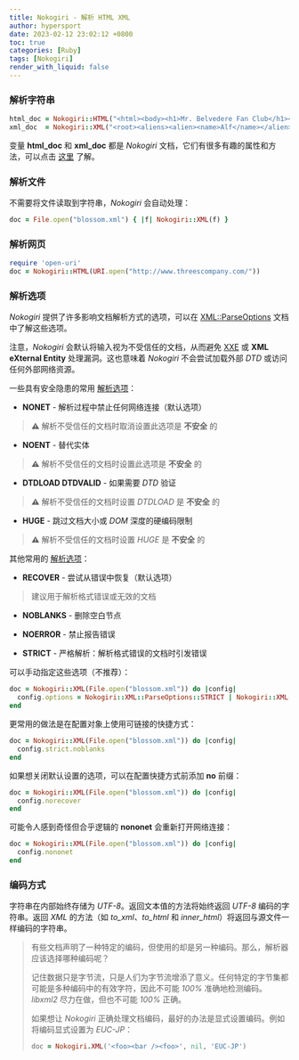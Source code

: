 ```yaml
---
title: Nokogiri - 解析 HTML XML
author: hypersport
date: 2023-02-12 23:02:12 +0800
toc: true
categories: [Ruby]
tags: [Nokogiri]
render_with_liquid: false
---
```


### 解析字符串

```ruby
html_doc = Nokogiri::HTML("<html><body><h1>Mr. Belvedere Fan Club</h1></body></html>")
xml_doc  = Nokogiri::XML("<root><aliens><alien><name>Alf</name></alien></aliens></root>")
```

变量 **html_doc** 和 **xml_doc** 都是 *Nokogiri* 文档，它们有很多有趣的属性和方法，可以点击 [这里](https://nokogiri.org/rdoc/Nokogiri/XML/Document) 了解。

### 解析文件

不需要将文件读取到字符串，*Nokogiri* 会自动处理：

```ruby
doc = File.open("blossom.xml") { |f| Nokogiri::XML(f) }
```

### 解析网页

```ruby
require 'open-uri'
doc = Nokogiri::HTML(URI.open("http://www.threescompany.com/"))
```

### 解析选项

*Nokogiri* 提供了许多影响文档解析方式的选项，可以在 [XML::ParseOptions](https://nokogiri.org/rdoc/Nokogiri/XML/ParseOptions) 文档中了解这些选项。

注意，*Nokogiri* 会默认将输入视为不受信任的文档，从而避免 [XXE](https://www.owasp.org/index.php/XML_External_Entity_(XXE)_Processing) 或 **XML eXternal Entity** 处理漏洞。这也意味着 *Nokogiri* 不会尝试加载外部 *DTD* 或访问任何外部网络资源。

一些具有安全隐患的常用 [解析选项](https://nokogiri.org/rdoc/Nokogiri/XML/ParseOptions)：

- **NONET** - 解析过程中禁止任何网络连接（默认选项）
> **⚠** 解析不受信任的文档时取消设置此选项是 **不安全** 的

- **NOENT** - 替代实体
> **⚠** 解析不受信任的文档时设置此选项是 **不安全** 的

- **DTDLOAD DTDVALID** - 如果需要 *DTD* 验证
> **⚠** 解析不受信任的文档时设置 *DTDLOAD* 是 **不安全** 的

- **HUGE** - 跳过文档大小或 *DOM* 深度的硬编码限制
> **⚠** 解析不受信任的文档时设置 *HUGE* 是 **不安全** 的

其他常用的 [解析选项](https://nokogiri.org/rdoc/Nokogiri/XML/ParseOptions)：

- **RECOVER** - 尝试从错误中恢复（默认选项）
> 建议用于解析格式错误或无效的文档

- **NOBLANKS** - 删除空白节点

- **NOERROR** - 禁止报告错误

- **STRICT** - 严格解析：解析格式错误的文档时引发错误

可以手动指定这些选项（不推荐）：

```ruby
doc = Nokogiri::XML(File.open("blossom.xml")) do |config|
  config.options = Nokogiri::XML::ParseOptions::STRICT | Nokogiri::XML::ParseOptions::NOBLANKS
end
```

更常用的做法是在配置对象上使用可链接的快捷方式：

```ruby
doc = Nokogiri::XML(File.open("blossom.xml")) do |config|
  config.strict.noblanks
end
```

如果想关闭默认设置的选项，可以在配置快捷方式前添加 **no** 前缀：

```ruby
doc = Nokogiri::XML(File.open("blossom.xml")) do |config|
  config.norecover
end
```

可能令人感到奇怪但合乎逻辑的 **nononet** 会重新打开网络连接：

```ruby
doc = Nokogiri::XML(File.open("blossom.xml")) do |config|
  config.nononet
end
```

### 编码方式

字符串在内部始终存储为 *UTF-8*。返回文本值的方法将始终返回 *UTF-8* 编码的字符串。返回 *XML* 的方法（如 *to_xml*、*to_html* 和 *inner_html*）将返回与源文件一样编码的字符串。

  > 有些文档声明了一种特定的编码，但使用的却是另一种编码。那么，解析器应该选择哪种编码呢？
  >
  > 记住数据只是字节流，只是人们为字节流增添了意义。任何特定的字节集都可能是多种编码中的有效字符，因此不可能 *100%* 准确地检测编码。*libxml2* 尽力在做，但也不可能 *100%* 正确。
  >
  > 如果想让 *Nokogiri* 正确处理文档编码，最好的办法是显式设置编码。例如将编码显式设置为 *EUC-JP*：
  >
  > ```ruby
  > doc = Nokogiri.XML('<foo><bar /><foo>', nil, 'EUC-JP')
  > ```
